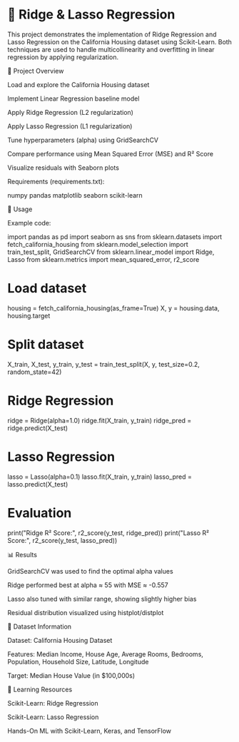 # 🔗 Ridge & Lasso Regression

This project demonstrates the implementation of Ridge Regression and Lasso Regression on the California Housing dataset using Scikit-Learn. Both techniques are used to handle multicollinearity and overfitting in linear regression by applying regularization.

📌 Project Overview

Load and explore the California Housing dataset

Implement Linear Regression baseline model

Apply Ridge Regression (L2 regularization)

Apply Lasso Regression (L1 regularization)

Tune hyperparameters (alpha) using GridSearchCV

Compare performance using Mean Squared Error (MSE) and R² Score

Visualize residuals with Seaborn plots


Requirements (requirements.txt):

numpy
pandas
matplotlib
seaborn
scikit-learn

🚀 Usage

Example code:

import pandas as pd
import seaborn as sns
from sklearn.datasets import fetch_california_housing
from sklearn.model_selection import train_test_split, GridSearchCV
from sklearn.linear_model import Ridge, Lasso
from sklearn.metrics import mean_squared_error, r2_score

# Load dataset
housing = fetch_california_housing(as_frame=True)
X, y = housing.data, housing.target

# Split dataset
X_train, X_test, y_train, y_test = train_test_split(X, y, test_size=0.2, random_state=42)

# Ridge Regression
ridge = Ridge(alpha=1.0)
ridge.fit(X_train, y_train)
ridge_pred = ridge.predict(X_test)

# Lasso Regression
lasso = Lasso(alpha=0.1)
lasso.fit(X_train, y_train)
lasso_pred = lasso.predict(X_test)

# Evaluation
print("Ridge R² Score:", r2_score(y_test, ridge_pred))
print("Lasso R² Score:", r2_score(y_test, lasso_pred))

📊 Results

GridSearchCV was used to find the optimal alpha values

Ridge performed best at alpha ≈ 55 with MSE ≈ -0.557

Lasso also tuned with similar range, showing slightly higher bias

Residual distribution visualized using histplot/distplot

📘 Dataset Information

Dataset: California Housing Dataset

Features: Median Income, House Age, Average Rooms, Bedrooms, Population, Household Size, Latitude, Longitude

Target: Median House Value (in $100,000s)

📘 Learning Resources

Scikit-Learn: Ridge Regression

Scikit-Learn: Lasso Regression

Hands-On ML with Scikit-Learn, Keras, and TensorFlow
